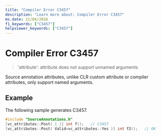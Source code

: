 ```yaml
---
title: "Compiler Error C3457"
description: "Learn more about: Compiler Error C3457"
ms.date: 11/04/2016
f1_keywords: ["C3457"]
helpviewer_keywords: ["C3457"]
---
```

# Compiler Error C3457

> 'attribute': attribute does not support unnamed arguments

Source annotation attributes, unlike CLR custom attribute or compiler attributes, only support named arguments.

## Example

The following sample generates C3457.

```cpp
#include "SourceAnnotations.h"
[vc_attributes::Post( 1 )] int f();   // C3457
[vc_attributes::Post( Valid=vc_attributes::Yes )] int f2();   // OK
```
